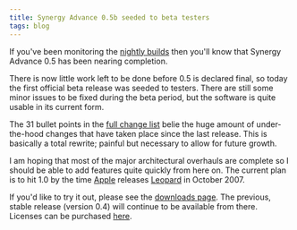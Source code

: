 ```yaml
---
title: Synergy Advance 0.5b seeded to beta testers
tags: blog
---
```


If you've been monitoring the [nightly builds](http://www.wincent.com/s/nightlies/) then you'll know that Synergy Advance 0.5 has been nearing completion.

There is now little work left to be done before 0.5 is declared final, so today the first official beta release was seeded to testers. There are still some minor issues to be fixed during the beta period, but the software is quite usable in its current form.

The 31 bullet points in the [full change list](http://www.wincent.com/a/products/synergy-advance/history/) belie the huge amount of under-the-hood changes that have taken place since the last release. This is basically a total rewrite; painful but necessary to allow for future growth.

I am hoping that most of the major architectural overhauls are complete so I should be able to add features quite quickly from here on. The current plan is to hit 1.0 by the time [Apple](http://www.wincent.com/wiki/Apple) releases [Leopard](http://www.wincent.com/wiki/Leopard) in October 2007.

If you'd like to try it out, please see the [downloads page](http://www.wincent.com/a/products/synergy-advance/download/). The previous, stable release (version 0.4) will continue to be available from there. Licenses can be purchased [here](https://secure.wincent.com/a/products/synergy-advance/purchase/).

